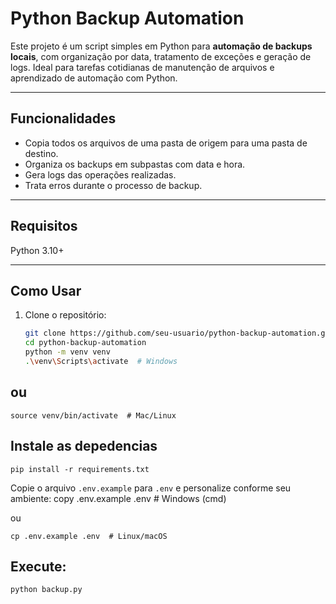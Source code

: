 # Python Backup Automation

Este projeto é um script simples em Python para **automação de backups locais**, com organização por data, tratamento de exceções e geração de logs. Ideal para tarefas cotidianas de manutenção de arquivos e aprendizado de automação com Python.

---

## Funcionalidades

- Copia todos os arquivos de uma pasta de origem para uma pasta de destino.
- Organiza os backups em subpastas com data e hora.
- Gera logs das operações realizadas.
- Trata erros durante o processo de backup.

---

## Requisitos
Python 3.10+

---

## Como Usar

1. Clone o repositório:
   ```bash
   git clone https://github.com/seu-usuario/python-backup-automation.git
   cd python-backup-automation
   python -m venv venv
   .\venv\Scripts\activate  # Windows
## ou
    source venv/bin/activate  # Mac/Linux

## Instale as depedencias
    pip install -r requirements.txt

Copie o arquivo `.env.example` para `.env` e personalize conforme seu ambiente:
    copy .env.example .env  # Windows (cmd)

ou

    cp .env.example .env  # Linux/macOS

## Execute:
    python backup.py
